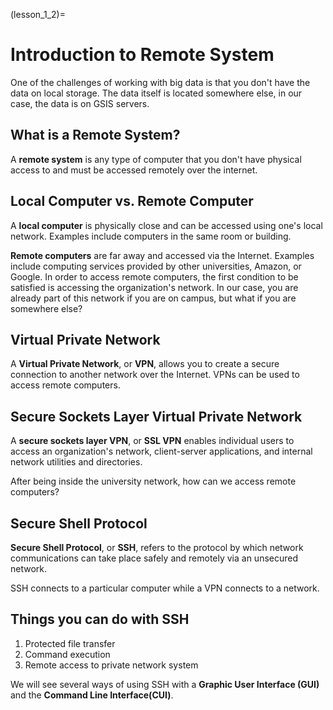 (lesson_1_2)=
# Introduction to Remote System
One of the challenges of working with big data is that you don't have the data on local storage. The data itself is located somewhere else, in our case, the data is on GSIS servers.

## What is a Remote System?
A **remote system** is any type of computer that you don't have physical access to and must be accessed remotely over the internet.

## Local Computer vs. Remote Computer
A **local computer** is physically close and can be accessed using one's local network. Examples include computers in the same room or building.

**Remote computers** are far away and accessed via the Internet. Examples include computing services provided by other universities, Amazon, or Google. 
In order to access remote computers, the first condition to be satisfied is accessing the organization's network. In our case, you are already part of this network if you are on campus, but what if you are somewhere else?

## Virtual Private Network
A **Virtual Private Network**, or **VPN**, allows you to create a secure connection to another network over the Internet. VPNs can be used to access remote computers.

## Secure Sockets Layer Virtual Private Network
A **secure sockets layer VPN**, or **SSL VPN** enables individual users to access an organization's network, client-server applications, and internal network utilities and directories.

After being inside the university network, how can we access remote computers?

## Secure Shell Protocol
**Secure Shell Protocol**, or **SSH**, refers to the protocol by which network communications can take place safely and remotely via an unsecured network.

SSH connects to a particular computer while a VPN connects to a network.

## Things you can do with SSH
1. Protected file transfer
2. Command execution
3. Remote access to private network system

We will see several ways of using SSH with a **Graphic User Interface (GUI)** and the **Command Line Interface(CUI)**.